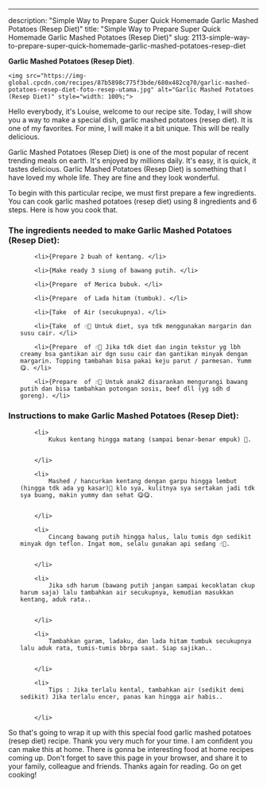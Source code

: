 ---
description: "Simple Way to Prepare Super Quick Homemade Garlic Mashed Potatoes (Resep Diet)"
title: "Simple Way to Prepare Super Quick Homemade Garlic Mashed Potatoes (Resep Diet)"
slug: 2113-simple-way-to-prepare-super-quick-homemade-garlic-mashed-potatoes-resep-diet

<p>
	<strong>Garlic Mashed Potatoes (Resep Diet)</strong>. 
	
</p>
<p>
	
	<img src="https://img-global.cpcdn.com/recipes/87b5898c775f3bde/680x482cq70/garlic-mashed-potatoes-resep-diet-foto-resep-utama.jpg" alt="Garlic Mashed Potatoes (Resep Diet)" style="width: 100%;">
	
	
</p>
<p>
	Hello everybody, it's Louise, welcome to our recipe site. Today, I will show you a way to make a special dish, garlic mashed potatoes (resep diet). It is one of my favorites. For mine, I will make it a bit unique. This will be really delicious.
</p>
	
<p>
	Garlic Mashed Potatoes (Resep Diet) is one of the most popular of recent trending meals on earth. It's enjoyed by millions daily. It's easy, it is quick, it tastes delicious. Garlic Mashed Potatoes (Resep Diet) is something that I have loved my whole life. They are fine and they look wonderful.
</p>
<p>
	
</p>

<p>
To begin with this particular recipe, we must first prepare a few ingredients. You can cook garlic mashed potatoes (resep diet) using 8 ingredients and 6 steps. Here is how you cook that.
</p>

<h3>The ingredients needed to make Garlic Mashed Potatoes (Resep Diet):</h3>

<ol>
	
		<li>{Prepare 2 buah of kentang. </li>
	
		<li>{Make ready 3 siung of bawang putih. </li>
	
		<li>{Prepare  of Merica bubuk. </li>
	
		<li>{Prepare  of Lada hitam (tumbuk). </li>
	
		<li>{Take  of Air (secukupnya). </li>
	
		<li>{Take  of ☝🏻 Untuk diet, sya tdk menggunakan margarin dan susu cair. </li>
	
		<li>{Prepare  of ☝🏻 Jika tdk diet dan ingin tekstur yg lbh creamy bsa gantikan air dgn susu cair dan gantikan minyak dengan margarin. Topping tambahan bisa pakai keju parut / parmesan. Yumm 😋. </li>
	
		<li>{Prepare  of ☝🏻 Untuk anak2 disarankan mengurangi bawang putih dan bisa tambahkan potongan sosis, beef dll (yg sdh d goreng). </li>
	
</ol>
<p>
	
</p>

<h3>Instructions to make Garlic Mashed Potatoes (Resep Diet):</h3>

<ol>
	
		<li>
			Kukus kentang hingga matang (sampai benar-benar empuk) 🥔.
			
			
		</li>
	
		<li>
			Mashed / hancurkan kentang dengan garpu hingga lembut (hingga tdk ada yg kasar)🥠 klo sya, kulitnya sya sertakan jadi tdk sya buang, makin yummy dan sehat 😋😋.
			
			
		</li>
	
		<li>
			Cincang bawang putih hingga halus, lalu tumis dgn sedikit minyak dgn teflon. Ingat mom, selalu gunakan api sedang ☝🏻.
			
			
		</li>
	
		<li>
			Jika sdh harum (bawang putih jangan sampai kecoklatan ckup harum saja) lalu tambahkan air secukupnya, kemudian masukkan kentang, aduk rata..
			
			
		</li>
	
		<li>
			Tambahkan garam, ladaku, dan lada hitam tumbuk secukupnya lalu aduk rata, tumis-tumis bbrpa saat. Siap sajikan..
			
			
		</li>
	
		<li>
			Tips : Jika terlalu kental, tambahkan air (sedikit demi sedikit) Jika terlalu encer, panas kan hingga air habis..
			
			
		</li>
	
</ol>

<p>
	
</p>

<p>
	So that's going to wrap it up with this special food garlic mashed potatoes (resep diet) recipe. Thank you very much for your time. I am confident you can make this at home. There is gonna be interesting food at home recipes coming up. Don't forget to save this page in your browser, and share it to your family, colleague and friends. Thanks again for reading. Go on get cooking!
</p>
